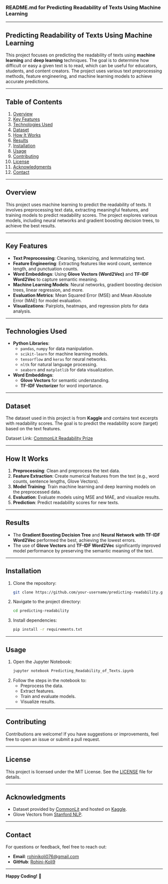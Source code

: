 ### **README.md for Predicting Readability of Texts Using Machine Learning**

---

## **Predicting Readability of Texts Using Machine Learning**

This project focuses on predicting the readability of texts using **machine learning** and **deep learning** techniques. The goal is to determine how difficult or easy a given text is to read, which can be useful for educators, students, and content creators. The project uses various text preprocessing methods, feature engineering, and machine learning models to achieve accurate predictions.

---

## **Table of Contents**
1. [Overview](#overview)
2. [Key Features](#key-features)
3. [Technologies Used](#technologies-used)
4. [Dataset](#dataset)
5. [How It Works](#how-it-works)
6. [Results](#results)
7. [Installation](#installation)
8. [Usage](#usage)
9. [Contributing](#contributing)
10. [License](#license)
11. [Acknowledgments](#acknowledgments)
12. [Contact](#contact)

---

## **Overview**
This project uses machine learning to predict the readability of texts. It involves preprocessing text data, extracting meaningful features, and training models to predict readability scores. The project explores various models, including neural networks and gradient boosting decision trees, to achieve the best results.

---

## **Key Features**
- **Text Preprocessing**: Cleaning, tokenizing, and lemmatizing text.
- **Feature Engineering**: Extracting features like word count, sentence length, and punctuation counts.
- **Word Embeddings**: Using **Glove Vectors (Word2Vec)** and **TF-IDF Word2Vec** to capture semantic meaning.
- **Machine Learning Models**: Neural networks, gradient boosting decision trees, linear regression, and more.
- **Evaluation Metrics**: Mean Squared Error (MSE) and Mean Absolute Error (MAE) for model evaluation.
- **Visualizations**: Pairplots, heatmaps, and regression plots for data analysis.

---

## **Technologies Used**
- **Python Libraries**:
  - `pandas`, `numpy` for data manipulation.
  - `scikit-learn` for machine learning models.
  - `tensorflow` and `keras` for neural networks.
  - `nltk` for natural language processing.
  - `seaborn` and `matplotlib` for data visualization.
- **Word Embeddings**:
  - **Glove Vectors** for semantic understanding.
  - **TF-IDF Vectorizer** for word importance.

---

## **Dataset**
The dataset used in this project is from **Kaggle** and contains text excerpts with readability scores. The goal is to predict the readability score (target) based on the text features.

Dataset Link: [CommonLit Readability Prize](https://www.kaggle.com/c/commonlitreadabilityprize/data)

---

## **How It Works**
1. **Preprocessing**: Clean and preprocess the text data.
2. **Feature Extraction**: Create numerical features from the text (e.g., word counts, sentence lengths, Glove Vectors).
3. **Model Training**: Train machine learning and deep learning models on the preprocessed data.
4. **Evaluation**: Evaluate models using MSE and MAE, and visualize results.
5. **Prediction**: Predict readability scores for new texts.

---

## **Results**
- The **Gradient Boosting Decision Tree** and **Neural Network with TF-IDF Word2Vec** performed the best, achieving the lowest errors.
- The use of **Glove Vectors** and **TF-IDF Word2Vec** significantly improved model performance by preserving the semantic meaning of the text.

---

## **Installation**
1. Clone the repository:
   ```bash
   git clone https://github.com/your-username/predicting-readability.git
   ```
2. Navigate to the project directory:
   ```bash
   cd predicting-readability
   ```
3. Install dependencies:
   ```bash
   pip install -r requirements.txt
   ```

---

## **Usage**
1. Open the Jupyter Notebook:
   ```bash
   jupyter notebook Predicting_Readability_of_Texts.ipynb
   ```
2. Follow the steps in the notebook to:
   - Preprocess the data.
   - Extract features.
   - Train and evaluate models.
   - Visualize results.

---

## **Contributing**
Contributions are welcome! If you have suggestions or improvements, feel free to open an issue or submit a pull request.

---

## **License**
This project is licensed under the MIT License. See the [LICENSE](LICENSE) file for details.

---

## **Acknowledgments**
- Dataset provided by [CommonLit](https://www.commonlit.org/) and hosted on [Kaggle](https://www.kaggle.com/).
- Glove Vectors from [Stanford NLP](https://nlp.stanford.edu/projects/glove/).

---

## **Contact**
For questions or feedback, feel free to reach out:
- **Email**: rohinikoli076@gmail.com
- **GitHub**: [Rohini-Koli9](https://github.com/Rohini-Koli9)

---

**Happy Coding!** 🚀
